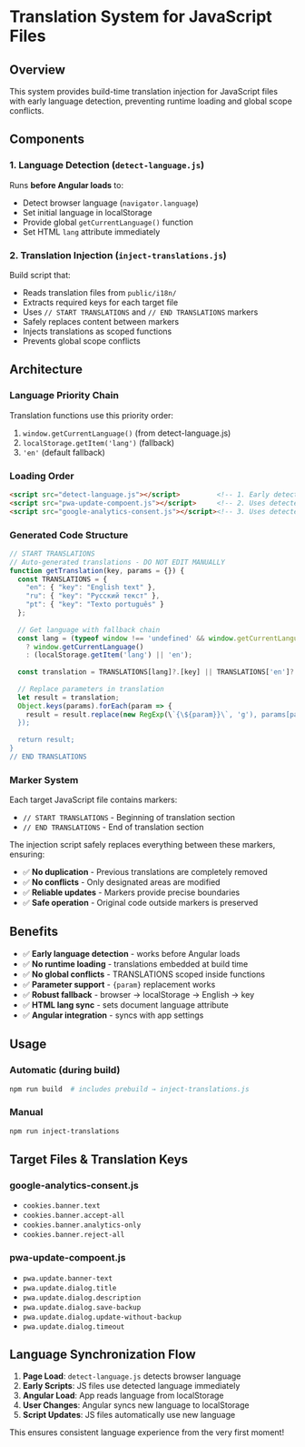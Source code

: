 # Translation System for JavaScript Files

## Overview

This system provides build-time translation injection for JavaScript files with early language detection, preventing runtime loading and global scope conflicts.

## Components

### 1. Language Detection (`detect-language.js`)
Runs **before Angular loads** to:
- Detect browser language (`navigator.language`)
- Set initial language in localStorage
- Provide global `getCurrentLanguage()` function
- Set HTML `lang` attribute immediately

### 2. Translation Injection (`inject-translations.js`)
Build script that:
- Reads translation files from `public/i18n/`
- Extracts required keys for each target file
- Uses `// START TRANSLATIONS` and `// END TRANSLATIONS` markers
- Safely replaces content between markers
- Injects translations as scoped functions
- Prevents global scope conflicts

## Architecture

### Language Priority Chain
Translation functions use this priority order:
1. `window.getCurrentLanguage()` (from detect-language.js)
2. `localStorage.getItem('lang')` (fallback)
3. `'en'` (default fallback)

### Loading Order
```html
<script src="detect-language.js"></script>         <!-- 1. Early detection -->
<script src="pwa-update-compoent.js"></script>     <!-- 2. Uses detected language -->
<script src="google-analytics-consent.js"></script><!-- 3. Uses detected language -->
```

### Generated Code Structure
```javascript
// START TRANSLATIONS
// Auto-generated translations - DO NOT EDIT MANUALLY
function getTranslation(key, params = {}) {
  const TRANSLATIONS = {
    "en": { "key": "English text" },
    "ru": { "key": "Русский текст" },
    "pt": { "key": "Texto português" }
  };
  
  // Get language with fallback chain
  const lang = (typeof window !== 'undefined' && window.getCurrentLanguage) 
    ? window.getCurrentLanguage()
    : (localStorage.getItem('lang') || 'en');
    
  const translation = TRANSLATIONS[lang]?.[key] || TRANSLATIONS['en']?.[key] || key;
  
  // Replace parameters in translation
  let result = translation;
  Object.keys(params).forEach(param => {
    result = result.replace(new RegExp(\`{\${param}}\`, 'g'), params[param]);
  });
  
  return result;
}
// END TRANSLATIONS
```

### Marker System
Each target JavaScript file contains markers:
- `// START TRANSLATIONS` - Beginning of translation section
- `// END TRANSLATIONS` - End of translation section

The injection script safely replaces everything between these markers, ensuring:
- ✅ **No duplication** - Previous translations are completely removed
- ✅ **No conflicts** - Only designated areas are modified
- ✅ **Reliable updates** - Markers provide precise boundaries
- ✅ **Safe operation** - Original code outside markers is preserved

## Benefits

- ✅ **Early language detection** - works before Angular loads
- ✅ **No runtime loading** - translations embedded at build time
- ✅ **No global conflicts** - TRANSLATIONS scoped inside functions
- ✅ **Parameter support** - `{param}` replacement works
- ✅ **Robust fallback** - browser → localStorage → English → key
- ✅ **HTML lang sync** - sets document language attribute
- ✅ **Angular integration** - syncs with app settings

## Usage

### Automatic (during build)
```bash
npm run build  # includes prebuild → inject-translations.js
```

### Manual
```bash
npm run inject-translations
```

## Target Files & Translation Keys

### google-analytics-consent.js
- `cookies.banner.text`
- `cookies.banner.accept-all`
- `cookies.banner.analytics-only`
- `cookies.banner.reject-all`

### pwa-update-compoent.js
- `pwa.update.banner-text`
- `pwa.update.dialog.title`
- `pwa.update.dialog.description`
- `pwa.update.dialog.save-backup`
- `pwa.update.dialog.update-without-backup`
- `pwa.update.dialog.timeout`

## Language Synchronization Flow

1. **Page Load**: `detect-language.js` detects browser language
2. **Early Scripts**: JS files use detected language immediately
3. **Angular Load**: App reads language from localStorage
4. **User Changes**: Angular syncs new language to localStorage
5. **Script Updates**: JS files automatically use new language

This ensures consistent language experience from the very first moment!
